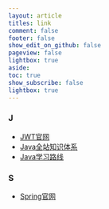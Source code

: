 ```yaml
---
layout: article
titles: link
comment: false
footer: false
show_edit_on_github: false
pageview: false
lightbox: true
aside:
toc: true
show_subscribe: false
lightbox: true
---
```


### J
+ [JWT官网](https://jwt.io)
+ [Java全站知识体系](https://pdai.tech)
+ [Java学习路线](https://bilibili.com/read/mobile?id=5216534)


### S
+ [Spring官网](https://spring.io)
